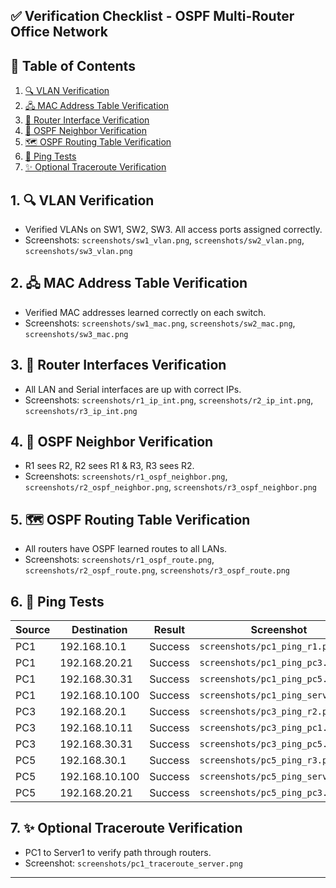 ## ✅ Verification Checklist - OSPF Multi-Router Office Network

## 📑 Table of Contents

1. [🔍 VLAN Verification](#-vlan-verification)
2. [🖧 MAC Address Table Verification](#-mac-address-table-verification)
3. [🚦 Router Interface Verification](#-router-interface-verification)
4. [🤝 OSPF Neighbor Verification](#-ospf-neighbor-verification)
5. [🗺️ OSPF Routing Table Verification](#-ospf-routing-table-verification)
6. [📶 Ping Tests](#-ping-tests)
7. [✨ Optional Traceroute Verification](#-optional-traceroute-verification)



## 1. 🔍 VLAN Verification
- Verified VLANs on SW1, SW2, SW3. All access ports assigned correctly.
- Screenshots: `screenshots/sw1_vlan.png`, `screenshots/sw2_vlan.png`, `screenshots/sw3_vlan.png`

## 2. 🖧 MAC Address Table Verification
- Verified MAC addresses learned correctly on each switch.
- Screenshots: `screenshots/sw1_mac.png`, `screenshots/sw2_mac.png`, `screenshots/sw3_mac.png`

## 3. 🚦 Router Interfaces Verification
- All LAN and Serial interfaces are up with correct IPs.
- Screenshots: `screenshots/r1_ip_int.png`, `screenshots/r2_ip_int.png`, `screenshots/r3_ip_int.png`

## 4. 🤝 OSPF Neighbor Verification
- R1 sees R2, R2 sees R1 & R3, R3 sees R2.
- Screenshots: `screenshots/r1_ospf_neighbor.png`, `screenshots/r2_ospf_neighbor.png`, `screenshots/r3_ospf_neighbor.png`

## 5. 🗺️ OSPF Routing Table Verification
- All routers have OSPF learned routes to all LANs.
- Screenshots: `screenshots/r1_ospf_route.png`, `screenshots/r2_ospf_route.png`, `screenshots/r3_ospf_route.png`

## 6. 📶 Ping Tests

| Source | Destination | Result | Screenshot |
|--------|------------|--------|------------|
| PC1    | 192.168.10.1 | Success | `screenshots/pc1_ping_r1.png` |
| PC1    | 192.168.20.21 | Success | `screenshots/pc1_ping_pc3.png` |
| PC1    | 192.168.30.31 | Success | `screenshots/pc1_ping_pc5.png` |
| PC1    | 192.168.10.100 | Success | `screenshots/pc1_ping_server.png` |
| PC3    | 192.168.20.1 | Success | `screenshots/pc3_ping_r2.png` |
| PC3    | 192.168.10.11 | Success | `screenshots/pc3_ping_pc1.png` |
| PC3    | 192.168.30.31 | Success | `screenshots/pc3_ping_pc5.png` |
| PC5    | 192.168.30.1 | Success | `screenshots/pc5_ping_r3.png` |
| PC5    | 192.168.10.100 | Success | `screenshots/pc5_ping_server.png` |
| PC5    | 192.168.20.21 | Success | `screenshots/pc5_ping_pc3.png` |

## 7. ✨ Optional Traceroute Verification
- PC1 to Server1 to verify path through routers.
- Screenshot: `screenshots/pc1_traceroute_server.png`

---
